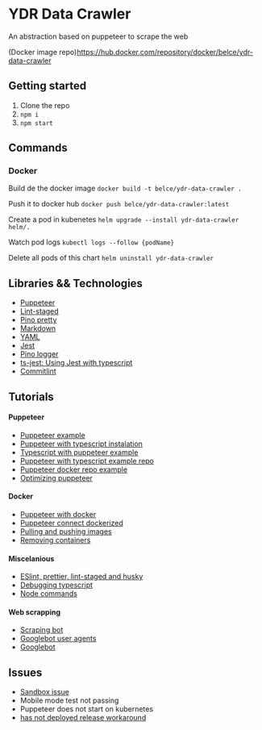 # YDR Data Crawler
An abstraction based on puppeteer to scrape the web

(Docker image repo)https://hub.docker.com/repository/docker/belce/ydr-data-crawler

## Getting started
1. Clone the repo
2. `npm i`
3. `npm start`

## Commands

### Docker
Build de the docker image
`docker build -t belce/ydr-data-crawler .`

Push it to docker hub
`docker push belce/ydr-data-crawler:latest`

Create a pod in kubenetes
`helm upgrade --install ydr-data-crawler helm/.`

Watch pod logs
`kubectl logs --follow {podName}`

Delete all pods of this chart
`helm uninstall ydr-data-crawler`

## Libraries && Technologies
- [Puppeteer](https://pptr.dev/#?product=Puppeteer&version=v3.0.2&show=api-class-page)
- [Lint-staged](https://github.com/okonet/lint-staged)
- [Pino pretty](https://github.com/pinojs/pino-pretty)
- [Markdown](https://github.com/adam-p/markdown-here/wiki/Markdown-Cheatsheet)
- [YAML](https://www.commonwl.org/user_guide/yaml/)
- [Jest](https://jestjs.io/docs/en/getting-started)
- [Pino logger](https://blog.morizyun.com/javascript/library-typescript-pino-logger.html)
- [ts-jest: Using Jest with typescript](https://github.com/kulshekhar/ts-jest)
- [Commitlint](https://github.com/conventional-changelog/commitlint)

## Tutorials
#### Puppeteer
- [Puppeteer example](https://blog.bitsrc.io/web-scraping-with-puppeteer-e73e5fee7474)
- [Puppeteer with typescript instalation](https://www.lewuathe.com/using-puppeteer-in-typescript.html)
- [Typescript with puppeteer example](https://www.lewuathe.com/simple-crawling-with-puppeteer-in-typescript.html)
- [Puppeteer with typescript example repo](https://github.com/Lewuathe/site-snapshot)
- [Puppeteer docker repo example](https://github.com/ebidel/try-puppeteer/blob/master/backend/Dockerfile)
- [Optimizing puppeteer](https://dev.to/waqasabbasi/optimizing-and-deploying-puppeteer-web-scraper-1nll)

#### Docker
- [Puppeteer with docker](https://github.com/puppeteer/puppeteer/blob/master/docs/troubleshooting.md#running-puppeteer-in-docker)
- [Puppeteer connect dockerized](https://github.com/skalfyfan/dockerized-puppeteer)
- [Pulling and pushing images](https://ropenscilabs.github.io/r-docker-tutorial/04-Dockerhub.html)
- [Removing containers](https://linuxize.com/post/how-to-remove-docker-images-containers-volumes-and-networks/)


#### Miscelanious
- [ESlint, prettier, lint-staged and husky](https://www.robertcooper.me/using-eslint-and-prettier-in-a-typescript-project)
- [Debugging typescript](https://medium.com/@PhilippKief/how-to-debug-typescript-with-vs-code-9cec93b4ae56)
- [Node commands](https://nodejs.org/en/knowledge/command-line/how-to-parse-command-line-arguments/)
#### Web scrapping
- [Scraping bot](https://www.scraping-bot.io/how-to-scrape-a-website-without-getting-blocked/)
- [Googlebot user agents](https://developers.whatismybrowser.com/useragents/explore/software_name/googlebot/)
- [Googlebot](https://support.google.com/webmasters/answer/182072)

## Issues
- [Sandbox issue](https://github.com/puppeteer/puppeteer/blob/master/docs/troubleshooting.md#setting-up-chrome-linux-sandbox)
- Mobile mode test not passing
- Puppeteer does not start on kubernetes
- [has not deployed release workaround](https://github.com/helm/helm/issues/7257)